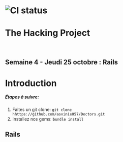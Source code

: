 # ![CI status](http://oi68.tinypic.com/ngf2uo.jpg)    
#  The Hacking Project
<br/>
<h2>Semaine 4 - Jeudi 25 octobre : Rails</h2>

<body>

<h1>Introduction</h1>

<h5>
 Étapes à suivre:
 </h5>
<ol>
 <li>Faites un git clone: <code>git clone hhttps://github.com/asvinie057/Doctors.git</code></li>
 <li>Installez nos gems: <code>bundle install</code></li>

</ol>

<h2>Rails</h2>

</body>

